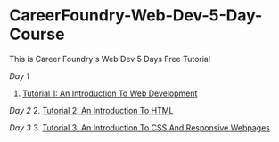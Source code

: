# CareerFoundry-Web-Dev-5-Day-Course
This is Career Foundry's Web Dev 5 Days Free Tutorial 

*Day 1*
1. [Tutorial 1: An Introduction To Web Development](https://careerfoundry.com/en/tutorials/web-development-for-beginners/introduction-to-web-development/)

*Day 2*
2. [Tutorial 2: An Introduction To HTML](https://careerfoundry.com/en/tutorials/web-development-for-beginners/introduction-to-html/)

*Day 3*
3. [Tutorial 3: An Introduction To CSS And Responsive Webpages](https://careerfoundry.com/en/tutorials/web-development-for-beginners/an-introduction-to-css-and-responsive-webpages/)
